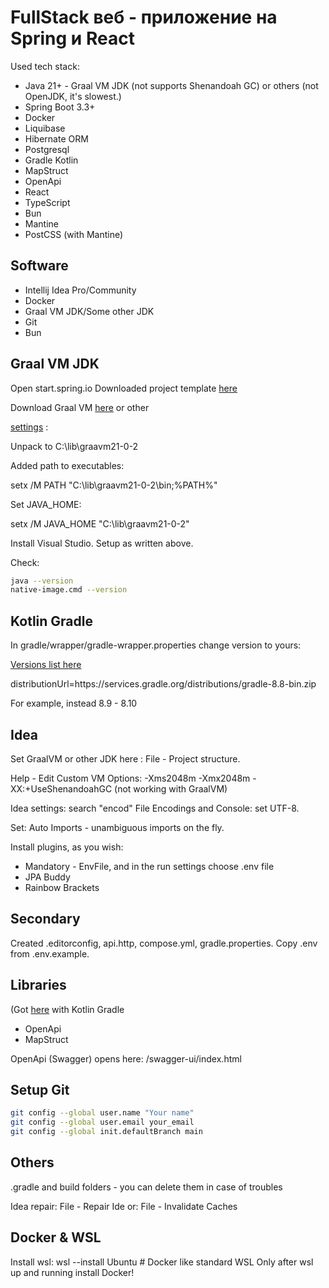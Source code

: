 # FullStack веб - приложение на Spring и React

Used tech stack:

- Java 21+ - Graal VM JDK (not supports Shenandoah GC) or others
(not OpenJDK, it's slowest.)
- Spring Boot 3.3+
- Docker
- Liquibase
- Hibernate ORM
- Postgresql
- Gradle Kotlin
- MapStruct
- OpenApi
- React
- TypeScript
- Bun
- Mantine
- PostCSS (with Mantine)

## Software

- Intellij Idea Pro/Community
- Docker
- Graal VM JDK/Some other JDK
- Git
- Bun

## Graal VM JDK
Open start.spring.io
Downloaded project template
[here](https://start.spring.io/#!type=gradle-project-kotlin&language=java&platformVersion=3.3.2&packaging=jar&jvmVersion=21&groupId=dev&artifactId=web&name=web&description=Web%20project%20with%20Spring%20Boot&packageName=dev.web&dependencies=native,devtools,lombok,configuration-processor,docker-compose,web,thymeleaf,security,oauth2-client,oauth2-resource-server,data-jpa,liquibase,postgresql,validation,mail,actuator,testcontainers,spring-shell)

Download Graal VM [here](https://github.com/graalvm/graalvm-ce-builds/releases) or other

[settings](https://www.graalvm.org/latest/docs/getting-started/windows/) :

Unpack to C:\lib\graavm21-0-2

Added path to executables:

setx /M PATH "C:\lib\graavm21-0-2\bin\;%PATH%"

Set JAVA_HOME:

setx /M JAVA_HOME "C:\lib\graavm21-0-2\"

Install Visual Studio. Setup as written above.

Check:
```bash
java --version
native-image.cmd --version
```

## Kotlin Gradle

In gradle/wrapper/gradle-wrapper.properties change version to yours:

[Versions list here](https://gradle.org/releases/)

distributionUrl=https\://services.gradle.org/distributions/gradle-8.8-bin.zip

For example, instead 8.9 - 8.10

## Idea

Set GraalVM or other JDK here : File - Project structure.

Help - Edit Custom VM Options:
-Xms2048m
-Xmx2048m
-XX:+UseShenandoahGC (not working with GraalVM)

Idea settings: search "encod"
File Encodings and Console: set UTF-8.

Set: Auto Imports - unambiguous imports on the fly.

Install plugins, as you wish:
- Mandatory - EnvFile, and in the run settings choose .env file
- JPA Buddy
- Rainbow Brackets


## Secondary

Created .editorconfig, api.http, compose.yml, gradle.properties.
Copy .env from .env.example.

## Libraries

(Got [here](https://mvnrepository.com/) with Kotlin Gradle
- OpenApi
- MapStruct

OpenApi (Swagger) opens here: /swagger-ui/index.html

## Setup Git

```bash
git config --global user.name "Your name"
git config --global user.email your_email
git config --global init.defaultBranch main
```

## Others
.gradle and build folders - you can delete them in case of troubles

Idea repair:  File - Repair Ide or: File - Invalidate Caches

## Docker & WSL
Install wsl: wsl --install Ubuntu # Docker like standard WSL
Only after wsl up and running install Docker!
